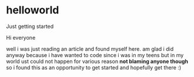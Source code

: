 # helloworld
Just getting started

Hi everyone

well i was just reading an article and found myself here. am glad i did anyway because i have wanted to code since i was in my teens but in my world ust could not happen for various reason **not blaming anyone though** so i found this as an opportunity to get started and hopefully get there :)
